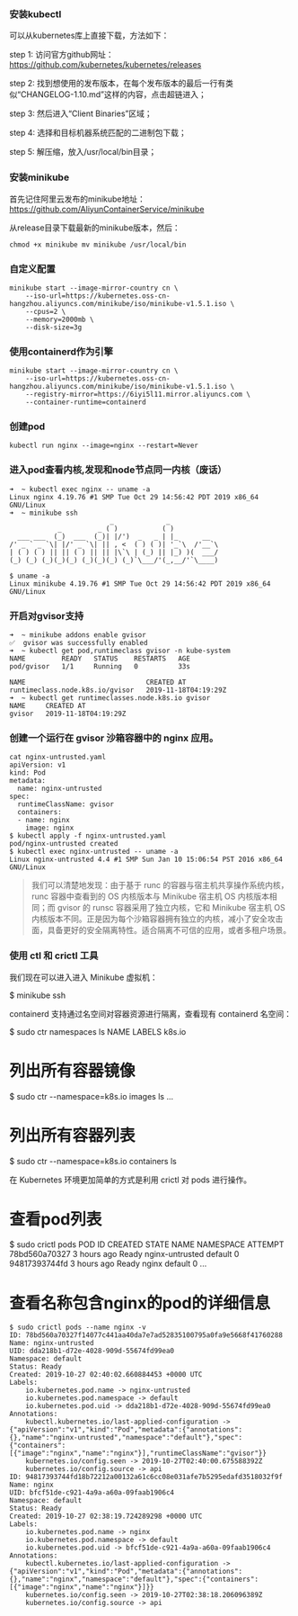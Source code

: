 ### 安装kubectl
可以从kubernetes库上直接下载，方法如下：

step 1: 访问官方github网址：https://github.com/kubernetes/kubernetes/releases

step 2: 找到想使用的发布版本，在每个发布版本的最后一行有类似“CHANGELOG-1.10.md”这样的内容，点击超链进入；

step 3: 然后进入“Client Binaries”区域；

step 4: 选择和目标机器系统匹配的二进制包下载；

step 5: 解压缩，放入/usr/local/bin目录；

### 安装minikube
首先记住阿里云发布的minikube地址：https://github.com/AliyunContainerService/minikube

从release目录下载最新的minikube版本，然后：

`chmod +x minikube
mv minikube /usr/local/bin`



### 自定义配置
```
minikube start --image-mirror-country cn \
    --iso-url=https://kubernetes.oss-cn-hangzhou.aliyuncs.com/minikube/iso/minikube-v1.5.1.iso \
    --cpus=2 \
    --memory=2000mb \
    --disk-size=3g
```


### 使用containerd作为引擎
```
minikube start --image-mirror-country cn \
    --iso-url=https://kubernetes.oss-cn-hangzhou.aliyuncs.com/minikube/iso/minikube-v1.5.1.iso \
    --registry-mirror=https://6iyi5l11.mirror.aliyuncs.com \
    --container-runtime=containerd
```

### 创建pod
```
kubectl run nginx --image=nginx --restart=Never
```
### 进入pod查看内核,发现和node节点同一内核（废话）
```
➜  ~ kubectl exec nginx -- uname -a                 
Linux nginx 4.19.76 #1 SMP Tue Oct 29 14:56:42 PDT 2019 x86_64 GNU/Linux
➜  ~ minikube ssh
                         _             _            
            _         _ ( )           ( )           
  ___ ___  (_)  ___  (_)| |/')  _   _ | |_      __  
/' _ ` _ `\| |/' _ `\| || , <  ( ) ( )| '_`\  /'__`\
| ( ) ( ) || || ( ) || || |\`\ | (_) || |_) )(  ___/
(_) (_) (_)(_)(_) (_)(_)(_) (_)`\___/'(_,__/'`\____)

$ uname -a
Linux minikube 4.19.76 #1 SMP Tue Oct 29 14:56:42 PDT 2019 x86_64 GNU/Linux

```
### 开启对gvisor支持
```
➜  ~ minikube addons enable gvisor
✅  gvisor was successfully enabled
➜  ~ kubectl get pod,runtimeclass gvisor -n kube-system
NAME         READY   STATUS    RESTARTS   AGE
pod/gvisor   1/1     Running   0          33s

NAME                              CREATED AT
runtimeclass.node.k8s.io/gvisor   2019-11-18T04:19:29Z
➜  ~ kubectl get runtimeclasses.node.k8s.io gvisor     
NAME     CREATED AT
gvisor   2019-11-18T04:19:29Z
```
### 创建一个运行在 gvisor 沙箱容器中的 nginx 应用。
```
cat nginx-untrusted.yaml
apiVersion: v1
kind: Pod
metadata:
  name: nginx-untrusted
spec:
  runtimeClassName: gvisor
  containers:
  - name: nginx
    image: nginx
$ kubectl apply -f nginx-untrusted.yaml
pod/nginx-untrusted created
$ kubectl exec nginx-untrusted -- uname -a
Linux nginx-untrusted 4.4 #1 SMP Sun Jan 10 15:06:54 PST 2016 x86_64 GNU/Linux
```
> 我们可以清楚地发现：由于基于 runc 的容器与宿主机共享操作系统内核，runc 容器中查看到的 OS 内核版本与 Minikube 宿主机 OS 内核版本相同；而 gvisor 的 runsc 容器采用了独立内核，它和 Minikube 宿主机 OS 内核版本不同。正是因为每个沙箱容器拥有独立的内核，减小了安全攻击面，具备更好的安全隔离特性。适合隔离不可信的应用，或者多租户场景。

### 使用 ctl 和 crictl 工具


我们现在可以进入进入 Minikube 虚拟机：

$ minikube ssh

containerd 支持通过名空间对容器资源进行隔离，查看现有 containerd 名空间：

$ sudo ctr namespaces ls
NAME   LABELS
k8s.io
# 列出所有容器镜像
$ sudo ctr --namespace=k8s.io images ls
...
# 列出所有容器列表
$ sudo ctr --namespace=k8s.io containers ls

在 Kubernetes 环境更加简单的方式是利用 crictl 对 pods 进行操作。

# 查看pod列表
$ sudo crictl pods
POD ID              CREATED             STATE               NAME                                         NAMESPACE              ATTEMPT
78bd560a70327       3 hours ago         Ready               nginx-untrusted                              default                0
94817393744fd       3 hours ago         Ready               nginx                                        default                0
...
# 查看名称包含nginx的pod的详细信息
```
$ sudo crictl pods --name nginx -v
ID: 78bd560a70327f14077c441aa40da7e7ad52835100795a0fa9e5668f41760288
Name: nginx-untrusted
UID: dda218b1-d72e-4028-909d-55674fd99ea0
Namespace: default
Status: Ready
Created: 2019-10-27 02:40:02.660884453 +0000 UTC
Labels:
    io.kubernetes.pod.name -> nginx-untrusted
    io.kubernetes.pod.namespace -> default
    io.kubernetes.pod.uid -> dda218b1-d72e-4028-909d-55674fd99ea0
Annotations:
    kubectl.kubernetes.io/last-applied-configuration -> {"apiVersion":"v1","kind":"Pod","metadata":{"annotations":{},"name":"nginx-untrusted","namespace":"default"},"spec":{"containers":[{"image":"nginx","name":"nginx"}],"runtimeClassName":"gvisor"}}
    kubernetes.io/config.seen -> 2019-10-27T02:40:00.675588392Z
    kubernetes.io/config.source -> api
ID: 94817393744fd18b72212a00132a61c6cc08e031afe7b5295edafd3518032f9f
Name: nginx
UID: bfcf51de-c921-4a9a-a60a-09faab1906c4
Namespace: default
Status: Ready
Created: 2019-10-27 02:38:19.724289298 +0000 UTC
Labels:
    io.kubernetes.pod.name -> nginx
    io.kubernetes.pod.namespace -> default
    io.kubernetes.pod.uid -> bfcf51de-c921-4a9a-a60a-09faab1906c4
Annotations:
    kubectl.kubernetes.io/last-applied-configuration -> {"apiVersion":"v1","kind":"Pod","metadata":{"annotations":{},"name":"nginx","namespace":"default"},"spec":{"containers":[{"image":"nginx","name":"nginx"}]}}
    kubernetes.io/config.seen -> 2019-10-27T02:38:18.206096389Z
    kubernetes.io/config.source -> api
```
